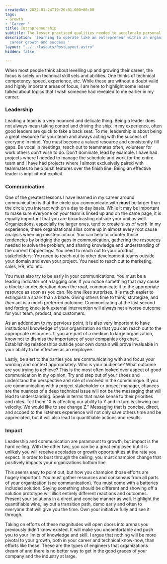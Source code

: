 ```yaml
---
createdAt: 2022-01-24T19:26:01.000+00:00
tags:
- Growth
- 'Career '
title: Intrapreneurship
subtitle: The lesser practiced qualities needed to accelerate personal career growth
description: 'learning to operate like an entrepreneur within an organization to foster
  career growth and success '
layout: "../../layouts/PostLayout.astro"
hidden: false

---
```

When most people think about levelling up and growing their career, the focus is solely on technical skill sets and abilities. One thinks of technical competency, speed, experience, etc. While these are without a doubt valid and highly important areas of focus, I am here to highlight some lesser talked about topics that I wish someone had revealed to me earlier in my career.

### Leadership

Leading a team is a very nuanced and delicate thing. Being a leader does not always mean taking control and driving the ship. In my experience, often good leaders are quick to take a back seat. To me, leadership is about being a great resource for your team and always acting with the success of everyone in mind. You must become a valued resource and consistently fill gaps. Be vocal in meetings, reach out to teammates often, volunteer for work others don't wish to do. Don't dominate, lead by example. I have had projects where I needed to manage the schedule and work for the entire team and I have had projects where I almost exclusively paired with teammates to help push features over the finish line. Being an effective leader is implicit not explicit.

### Communication

One of the greatest lessons I have learned in my career around communication is that the circle you communicate with **must** be larger than the circle you interact with on a day to day basis. While it may be important to make sure everyone on your team is linked up and on the same page, it is equally important that you are broadcasting outside your unit as well. Organizations, especially the larger ones, tend to create silos of work. In my experience, these organizational silos come up in almost every root cause analysis when big missteps occur. You can help to counter those tendencies by bridging the gaps in communication, gathering the resources needed to solve the problem, and sharing knowledge and understanding of the current happenings. You need to reach out to your product stakeholders. You need to reach out to other development teams outside your domain and even your project. You need to reach out to marketing, sales, HR, etc. etc. 

You must also try to be early in your communications. You must be a leading indicator not a lagging one. If you notice something that may cause a blocker or deceleration down the road, communicate it to the appropriate resource as soon as you can. No one likes surprises. It is much easier to extinguish a spark than a blaze. Giving others time to think, strategize, and _then_ act is a much preferred outcome. Communicating at the last second and forcing knee-jerk external intervention will always net a worse outcome for your team, product, and customers.

As an addendum to my pervious point, it is also very important to have institutional knowledge of your organization so that you can reach out to the appropriate resources. If you are part of a medium to large organization, know not to dismiss the importance of your companies org chart. Establishing relationships outside your own domain will prove invaluable in your ability to be effective as an employee.

Lastly, be alert to the parties you are communicating with and focus your wording and context appropriately. Who is your audience?  What outcome are you trying to achieve? This is the most often looked over aspect of good communication in my opinion. Try and step out of your shoes and understand the perspective and role of involved in the communiqué. If you are communicating with a project stakeholder or project manager, chances are the nuances of a deep technical issue will not be the messaging that will lead to understanding. Speak in terms that make sense to their priorities and roles. Tell them "X is affecting our ability to Y and in turn is slowing our velocity. We would like to see change Z." Messaging that is concise, direct, and scoped to the listeners experience will not only save others time and be appreciated, but it will also lead to quantifiable actions and results.

### Impact

Leadership and communication are paramount to growth, but impact is the hard ceiling. With the other two, you can be a great employee but it is unlikely you will receive accolades or growth opportunities at the rate you expect. In order to bust through the ceiling, you must champion change that positively impacts your organizations bottom line.

This seems easy to point out, but how you champion those efforts are hugely important. You must gather resources and consensus from all parts of your organization (see communication). You must come with a batteries included solution. Saying something should be different and showing off a solution prototype will illicit entirely different reactions and outcomes. Present your solutions in a direct and concise manner as well. Highlight the quantifiable wins, lay out a transition path, demo early and often to everyone that will give you the time. Own your initiative fully and see it through.

Taking on efforts of these magnitudes will open doors into arenas you previously didn't know existed. It will make you uncomfortable and push you to your limits of knowledge and skill. I argue that nothing will be more pivotal to your growth, both in your career and technical know-how, than efforts like these. These are the types of engineers that organizations dream of and there is no better way to get in the good graces of your company and the industry at large.